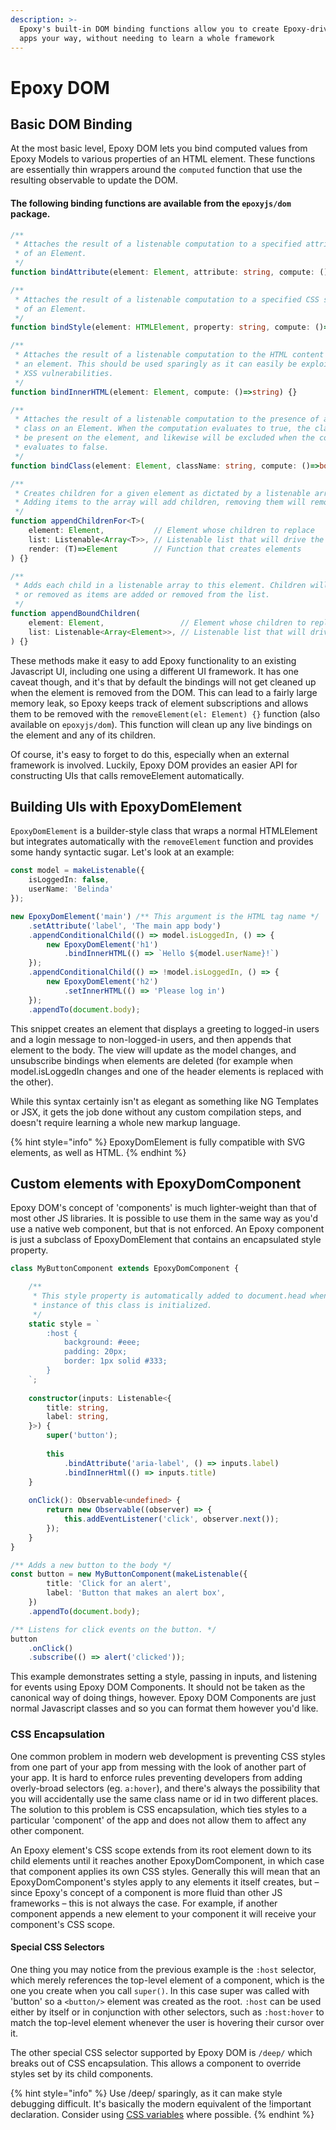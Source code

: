 ```yaml
---
description: >-
  Epoxy's built-in DOM binding functions allow you to create Epoxy-driven web
  apps your way, without needing to learn a whole framework
---
```


# Epoxy DOM

## Basic DOM Binding

At the most basic level, Epoxy DOM lets you bind computed values from Epoxy Models to various properties of an HTML element. These functions are essentially thin wrappers around the `computed` function that use the resulting observable to update the DOM.

#### The following binding functions are available from the `epoxyjs/dom` package.

```typescript
/**
 * Attaches the result of a listenable computation to a specified attribute
 * of an Element.
 */
function bindAttribute(element: Element, attribute: string, compute: ()=>any) {}

/**
 * Attaches the result of a listenable computation to a specified CSS style
 * of an Element.
 */
function bindStyle(element: HTMLElement, property: string, compute: ()=>string) {}

/**
 * Attaches the result of a listenable computation to the HTML content of
 * an element. This should be used sparingly as it can easily be exploited for
 * XSS vulnerabilities.
 */
function bindInnerHTML(element: Element, compute: ()=>string) {}

/**
 * Attaches the result of a listenable computation to the presence of a given
 * class on an Element. When the computation evaluates to true, the class will
 * be present on the element, and likewise will be excluded when the computation
 * evaluates to false.
 */
function bindClass(element: Element, className: string, compute: ()=>boolean) {}

/**
 * Creates children for a given element as dictated by a listenable array.
 * Adding items to the array will add children, removing them will remove children.
 */
function appendChildrenFor<T>(
    element: Element,           // Element whose children to replace
    list: Listenable<Array<T>>, // Listenable list that will drive the binding
    render: (T)=>Element        // Function that creates elements
) {}

/**
 * Adds each child in a listenable array to this element. Children will be added
 * or removed as items are added or removed from the list.
 */
function appendBoundChildren(
    element: Element,                 // Element whose children to replace
    list: Listenable<Array<Element>>, // Listenable list that will drive the binding
) {}
```

These methods make it easy to add Epoxy functionality to an existing Javascript UI, including one using a different UI framework. It has one caveat though, and it's that by default the bindings will not get cleaned up when the element is removed from the DOM. This can lead to a fairly large memory leak, so Epoxy keeps track of element subscriptions and allows them to be removed with the `removeElement(el: Element) {}` function \(also available on `epoxyjs/dom`\). This function will clean up any live bindings on the element and any of its children.

Of course, it's easy to forget to do this, especially when an external framework is involved. Luckily, Epoxy DOM provides an easier API for constructing UIs that calls removeElement automatically.

## Building UIs with EpoxyDomElement

`EpoxyDomElement` is a builder-style class that wraps a normal HTMLElement but integrates automatically with the `removeElement` function and provides some handy syntactic sugar. Let's look at an example:

```typescript
const model = makeListenable({
    isLoggedIn: false,
    userName: 'Belinda'
});

new EpoxyDomElement('main') /** This argument is the HTML tag name */
    .setAttribute('label', 'The main app body')
    .appendConditionalChild(() => model.isLoggedIn, () => {
        new EpoxyDomElement('h1')
            .bindInnerHTML(() => `Hello ${model.userName}!`)
    });
    .appendConditionalChild(() => !model.isLoggedIn, () => {
        new EpoxyDomElement('h2')
            .setInnerHTML(() => 'Please log in')
    });
    .appendTo(document.body);  
```

This snippet creates an element that displays a greeting to logged-in users and a login message to non-logged-in users, and then appends that element to the body. The view will update as the model changes, and unsubscribe bindings when elements are deleted \(for example when model.isLoggedIn changes and one of the header elements is replaced with the other\).

While this syntax certainly isn't as elegant as something like NG Templates or JSX, it gets the job done without any custom compilation steps, and doesn't require learning a whole new markup language.

{% hint style="info" %}
EpoxyDomElement is fully compatible with SVG elements, as well as HTML.
{% endhint %}

## Custom elements with EpoxyDomComponent

Epoxy DOM's concept of 'components' is much lighter-weight than that of most other JS libraries. It is possible to use them in the same way as you'd use a native web component, but that is not enforced. An Epoxy component is just a subclass of EpoxyDomElement that contains an encapsulated style property.

```typescript
class MyButtonComponent extends EpoxyDomComponent {

    /**
     * This style property is automatically added to document.head when the first
     * instance of this class is initialized.
     */
    static style = `
        :host {
            background: #eee;
            padding: 20px;
            border: 1px solid #333;
        }
    `;
    
    constructor(inputs: Listenable<{
        title: string,
        label: string,
    }>) {
        super('button');
        
        this
            .bindAttribute('aria-label', () => inputs.label)
            .bindInnerHtml(() => inputs.title)
    }
    
    onClick(): Observable<undefined> {
        return new Observable((observer) => {
            this.addEventListener('click', observer.next());
        });
    }
}

/** Adds a new button to the body */
const button = new MyButtonComponent(makeListenable({
        title: 'Click for an alert',
        label: 'Button that makes an alert box',
    })
    .appendTo(document.body);

/** Listens for click events on the button. */
button
    .onClick()
    .subscribe(() => alert('clicked'));
```

This example demonstrates setting a style, passing in inputs, and listening for events using Epoxy DOM Components. It should not be taken as the canonical way of doing things, however. Epoxy DOM Components are just normal Javascript classes and so you can format them however you'd like.

### CSS Encapsulation

One common problem in modern web development is preventing CSS styles from one part of your app from messing with the look of another part of your app. It is hard to enforce rules preventing developers from adding overly-broad selectors \(eg. `a:hover`\), and there's always the possibility that you will accidentally use the same class name or id in two different places. The solution to this problem is CSS encapsulation, which ties styles to a particular 'component' of the app and does not allow them to affect any other component.

An Epoxy element's CSS scope extends from its root element down to its child elements until it reaches another EpoxyDomComponent, in which case that component applies its own CSS styles. Generally this will mean that an EpoxyDomComponent's styles apply to any elements it itself creates, but – since Epoxy's concept of a component is more fluid than other JS frameworks – this is not always the case. For example, if another component appends a new element to your component it will receive your component's CSS scope.

#### Special CSS Selectors

One thing you may notice from the previous example is the `:host` selector, which merely references the top-level element of a component, which is the one you create when you call `super()`. In this case super was called with 'button' so a `<button/>` element was created as the root. `:host` can be used either by itself or in conjunction with other selectors, such as `:host:hover` to match the top-level element whenever the user is hovering their cursor over it.

The other special CSS selector supported by Epoxy DOM is `/deep/` which breaks out of CSS encapsulation. This allows a component to override styles set by its child components.

{% hint style="info" %}
Use /deep/ sparingly, as it can make style debugging difficult. It's basically the modern equivalent of the !important declaration. Consider using [CSS variables](https://developer.mozilla.org/en-US/docs/Web/CSS/Using_CSS_variables) where possible.
{% endhint %}

